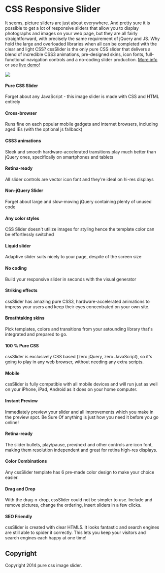 # CSS Responsive Slider
It seems, picture sliders are just about everywhere. And pretty sure it is possible to get a lot of responsive sliders that allow you to display photographs and images on your web page, but they are all fairly straightforward, with precisely the same requirement of jQuery and JS. Why hold the large and overloaded libraries when all can be completed with the clear and light CSS? cssSlider is the only pure CSS slider that delivers a blend of incredible CSS3 animations, pre-designed skins, icon fonts, full-functional navigation controls and a no-coding slider production.
[More info](http://cssslider.com/) or see [live demo](http://cssslider.com/responsive-slider-2.html)!

<a href="http://cssslider.com/responsive-slider-2.html">
  <img src="http://cssslider.com/sliders/responsiveslider.jpg">
</a>
 

#### Pure  CSS Slider
Forget about any JavaScript - this image slider is made with CSS and HTML entirely

#### Cross-browser
Runs fine on each popular mobile gadgets and internet browsers, including aged IEs (with the optional js fallback)

#### CSS3 animations
Sleek and smooth hardware-accelerated transitions  play much better than jQuery ones, specifically on smartphones and tablets 

#### Retina-ready
All slider controls are vector icon font and they're ideal on hi-res displays

#### Non-jQuery Slider
Forget about large and slow-moving jQuery containing plenty of unused code

#### Any color styles
CSS Slider doesn't utilize images for styling hence the template color can be effortlessly switched

#### Liquid slider
Adaptive slider suits nicely to your page, despite of the screen size

#### No coding
Build your responsive slider in seconds with the visual generator

#### Striking effects
cssSlider has amazing pure CSS3, hardware-accelerated animations to impress your users and keep their eyes concentrated on your own site.

#### Breathtaking skins
Pick templates, colors and transitions from your astounding library that's integrated and prepared to go.

#### 100 % Pure CSS
cssSlider is exclusively CSS based (zero jQuery, zero JavaScript), so it's going to play in any web browser, without needing any extra scripts.

#### Mobile
cssSlider is fully compatible with all mobile devices and will run just as well on your iPhone, iPad, Android as it does on your home computer.

####  Instant Preview
Immediately preview your slider and all improvements which you make in the preview spot. Be Sure Of anything is just how you need it before you go online!

#### Retina-ready
The slider bullets, play/pause, prev/next and other controls are icon font, making them resolution independent and great for retina high-res displays.

#### Color Combinations
Any cssSlider template has 6 pre-made color design to make your choice easier.

#### Drag and Drop
With the drag-n-drop, cssSlider could not be simpler to use. Include and remove pictures, change the ordering, insert sliders in a few clicks.

#### SEO Friendly
cssSlider is created with clear HTML5. It looks fantastic and search engines are still able to spider it correctly. This lets you keep your visitors and search engines each happy at one time!


## Copyright

Copyright 2014 pure css image slider.
